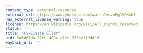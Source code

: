 ```yaml
---
content_type: external-resource
external_url: https://www.youtube.com/watch?v=vmFg1VOKxh0
has_external_license_warning: true
license: https://en.wikipedia.org/wiki/All_rights_reserved
status: ''
title: "C\xE1ssia Eller"
uid: 5a6d0fda-37ce-489c-a1fc-295ce1fdd419
wayback_url: ''
---
```

